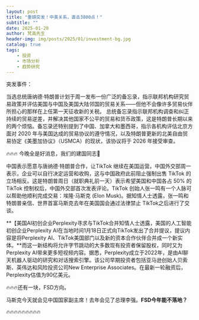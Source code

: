 ```yaml
---
layout: post
title: "重磅突发！中美关系，直击3800点！"
subtitle: ""
date: 2025-01-20
author: 梵高先生
header-img: img/posts/2025/01/investment-bg.jpg
catalog: true
tags:
    - 投资
    - 市场分析
    - 趋势研究
---
```


突发事件：

当选总统唐纳德·特朗普计划于周一发布一份广泛的备忘录，指示联邦机构研究贸易政策并评估美国与中国及美国大陆邻国的贸易关系——但他不会像许多贸易伙伴所担心的那样在上任第一天征收新的关税。 总统备忘录指示联邦机构调查和纠正持续的贸易逆差，并解决其他国家不公平的贸易和货币政策，这是特朗普长期以来的两个烦恼。备忘录还特别提到了中国、加拿大和墨西哥，指示各机构评估北京方面对 2020 年与美国达成的贸易协议的遵守情况，以及特朗普更新的北美自由贸易协定《美墨加协议》（USMCA）的现状，该协议将于 2026 年接受审查。

🔥🔥🔥
今晚全是好消息，我们的建国同志📢

中国表示愿意与唐纳德·特朗普合作，让TikTok 继续在美国运营。中国外交部周一表示，企业可以自行决定运营和收购，这与中国政府此前阻止强制出售 TikTok 的立场相反。这是特朗普周日（就职典礼前一天）表示希望美国和中国各占 50% 的 TikTok 控制权后，中国外交部首次发表评论。TikTok 创始人张一鸣有一个人脉可以帮助他顺利完成交易：埃隆·马斯克 (Elon Musk)。据知情人士透露，张一鸣和特朗普亲信、世界首富马斯克去年在美国国会通过法律禁止 TikTok之后进行了交谈。

**【美国AI初创企业Perplexity寻求与TikTok合并知情人士透露，美国的人工智能初创企业Perplexity AI在当地时间1月18日正式向TikTok发出了合并提议，提议内容是将Perplexity AI、TikTok美国部门以及新的资本合作伙伴合并成一个新实体。**而这一新结构将允许字节跳动的大多数现有投资者保留股权，同时又为Perplexity AI带来更多短视频内容。据悉，Perplexity成立于2022年，是由AI聊天机器人驱动的研究和对话搜索引擎。该公司早期投资者包括亚马逊创始人贝索斯、英伟达和风险投资公司New Enterprise Associates。在最新一轮融资后，Perplexity估值为90亿美元。

🔥🔥🔥还有一块，FSD方向。

马斯克今天就会见中国国家副主席！去年会见了总理李强。**FSD今年能不落地？**

🔥🔥🔥🔥🔥🔥🔥🔥🔥